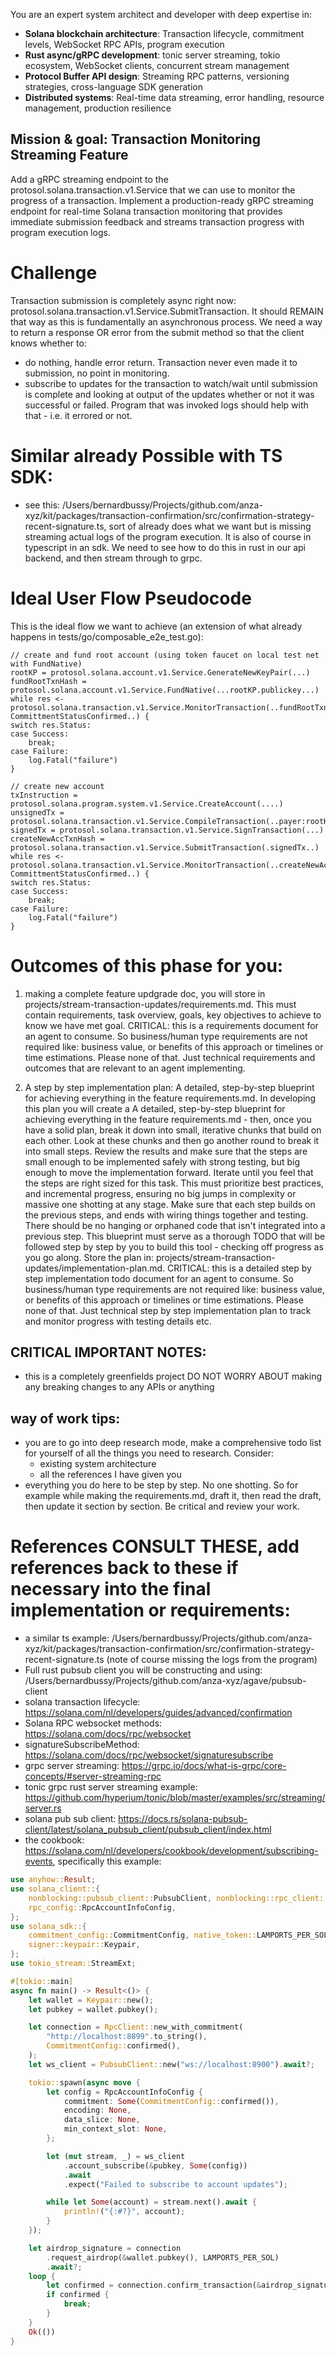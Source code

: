 You are an expert system architect and developer with deep expertise in:
- **Solana blockchain architecture**: Transaction lifecycle, commitment levels, WebSocket RPC APIs, program execution
- **Rust async/gRPC development**: tonic server streaming, tokio ecosystem, WebSocket clients, concurrent stream management
- **Protocol Buffer API design**: Streaming RPC patterns, versioning strategies, cross-language SDK generation
- **Distributed systems**: Real-time data streaming, error handling, resource management, production resilience

## Mission & goal: Transaction Monitoring Streaming Feature
Add a gRPC streaming endpoint to the protosol.solana.transaction.v1.Service that we can use to monitor the progress of a transaction. Implement a production-ready gRPC streaming endpoint for real-time Solana transaction monitoring that provides immediate submission feedback and streams transaction progress with program execution logs.

# Challenge
Transaction submission is completely async right now: protosol.solana.transaction.v1.Service.SubmitTransaction. It should REMAIN that way as this is fundamentally an asynchronous process.
We need a way to return a response OR error from the submit method so that the client knows whether to:
- do nothing, handle error return. Transaction never even made it to submission, no point in monitoring.
- subscribe to updates for the transaction to watch/wait until submission is complete and looking at output of the updates whether or not it was successful or failed. Program that was invoked logs should help with that - i.e. it errored or not.

# Similar already Possible with TS SDK:
- see this: /Users/bernardbussy/Projects/github.com/anza-xyz/kit/packages/transaction-confirmation/src/confirmation-strategy-recent-signature.ts, sort of already does what we want but is missing streaming actual logs of the program execution. It is also of course in typescript in an sdk. We need to see how to do this in rust in our api backend, and then stream through to grpc.

# Ideal User Flow Pseudocode
This is the ideal flow we want to achieve (an extension of what already happens in tests/go/composable_e2e_test.go):

```
// create and fund root account (using token faucet on local test net with FundNative)
rootKP = protosol.solana.account.v1.Service.GenerateNewKeyPair(...)
fundRootTxnHash = protosol.solana.account.v1.Service.FundNative(...rootKP.publickey...)
while res <- protosol.solana.transaction.v1.Service.MonitorTransaction(..fundRootTxnHash, CommittmentStatusConfirmed..) {
switch res.Status:
case Success:
    break;
case Failure:
    log.Fatal("failure")
}

// create new account
txInstruction = protosol.solana.program.system.v1.Service.CreateAccount(....)
unsignedTx = protosol.solana.transaction.v1.Service.CompileTransaction(..payer:rootKP..)
signedTx = protosol.solana.transaction.v1.Service.SignTransaction(...)
createNewAccTxnHash = protosol.solana.transaction.v1.Service.SubmitTransaction(.signedTx..)
while res <- protosol.solana.transaction.v1.Service.MonitorTransaction(..createNewAccTxnHash, CommittmentStatusConfirmed..) {
switch res.Status:
case Success:
    break;
case Failure:
    log.Fatal("failure")
}
```

# Outcomes of this phase for you:
1. making a complete feature updgrade doc, you will store in projects/stream-transaction-updates/requirements.md. This must contain requirements, task overview, goals, key objectives to achieve to know we have met goal. CRITICAL: this is a requirements document for an agent to consume. So business/human type requirements are not required like: business value, or benefits of this approach or timelines or time estimations. Please none of that. Just technical requirements and outcomes that are relevant to an agent implementing.

2. A step by step implementation plan: A detailed, step-by-step blueprint for achieving everything in the feature requirements.md. In developing this plan you will create a A detailed, step-by-step blueprint for achieving everything in the feature requirements.md - then, once you have a solid plan, break it down into small, iterative chunks that build on each other. Look at these chunks and then go another round to break it into small steps. Review the results and make sure that the steps are small enough to be implemented safely with strong testing, but big enough to move the implementation forward. Iterate until you feel that the steps are right sized for this task. This must prioritize best practices, and incremental progress, ensuring no big jumps in complexity or massive one shotting at any stage. Make sure that each step builds on the previous steps, and ends with wiring things together and testing. There should be no hanging or orphaned code that isn't integrated into a previous step. This blueprint must serve as a thorough TODO that will be followed step by step by you to build this tool - checking off progress as you go along. Store the plan in: projects/stream-transaction-updates/implementation-plan.md. CRITICAL: this is a detailed step by step implementation todo document for an agent to consume. So business/human type requirements are not required like: business value, or benefits of this approach or timelines or time estimations. Please none of that. Just technical step by step implementation plan to track and monitor progress with testing details etc.

## CRITICAL IMPORTANT NOTES:
- this is a completely greenfields project DO NOT WORRY ABOUT making any breaking changes to any APIs or anything

## way of work tips:
- you are to go into deep research mode, make a comprehensive todo list for yourself of all the things you need to research. Consider:
  - existing system architecture
  - all the references I have given you
- everything you do here to be step by step. No one shotting. So for example while making the requirements.md, draft it, then read the draft, then update it section by section. Be critical and review your work.

# References CONSULT THESE, add references back to these if necessary into the final implementation or requirements:
- a similar ts example: /Users/bernardbussy/Projects/github.com/anza-xyz/kit/packages/transaction-confirmation/src/confirmation-strategy-recent-signature.ts (note of course missing the logs from the program)
- Full rust pubsub client you will be constructing and using: /Users/bernardbussy/Projects/github.com/anza-xyz/agave/pubsub-client
- solana transaction lifecycle: https://solana.com/nl/developers/guides/advanced/confirmation
- Solana RPC websocket methods: https://solana.com/docs/rpc/websocket
- signatureSubscribeMethod: https://solana.com/docs/rpc/websocket/signaturesubscribe
- grpc server streaming: https://grpc.io/docs/what-is-grpc/core-concepts/#server-streaming-rpc
- tonic grpc rust server streaming example: https://github.com/hyperium/tonic/blob/master/examples/src/streaming/server.rs
- solana pub sub client: https://docs.rs/solana-pubsub-client/latest/solana_pubsub_client/pubsub_client/index.html
- the cookbook: https://solana.com/nl/developers/cookbook/development/subscribing-events, specifically this example:
```rust
use anyhow::Result;
use solana_client::{
    nonblocking::pubsub_client::PubsubClient, nonblocking::rpc_client::RpcClient,
    rpc_config::RpcAccountInfoConfig,
};
use solana_sdk::{
    commitment_config::CommitmentConfig, native_token::LAMPORTS_PER_SOL, signature::Signer,
    signer::keypair::Keypair,
};
use tokio_stream::StreamExt;

#[tokio::main]
async fn main() -> Result<()> {
    let wallet = Keypair::new();
    let pubkey = wallet.pubkey();

    let connection = RpcClient::new_with_commitment(
        "http://localhost:8899".to_string(),
        CommitmentConfig::confirmed(),
    );
    let ws_client = PubsubClient::new("ws://localhost:8900").await?;

    tokio::spawn(async move {
        let config = RpcAccountInfoConfig {
            commitment: Some(CommitmentConfig::confirmed()),
            encoding: None,
            data_slice: None,
            min_context_slot: None,
        };

        let (mut stream, _) = ws_client
            .account_subscribe(&pubkey, Some(config))
            .await
            .expect("Failed to subscribe to account updates");

        while let Some(account) = stream.next().await {
            println!("{:#?}", account);
        }
    });

    let airdrop_signature = connection
        .request_airdrop(&wallet.pubkey(), LAMPORTS_PER_SOL)
        .await?;
    loop {
        let confirmed = connection.confirm_transaction(&airdrop_signature).await?;
        if confirmed {
            break;
        }
    }
    Ok(())
}
```